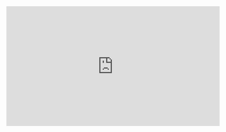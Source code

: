 <iframe width="560" height="315" src="https://www.youtube.com/embed/SaNTvmKKoqo?list=PLRdS-n5seLRqszBqVDF342RMlCWgOTm6q" frameborder="0" allowfullscreen></iframe>
